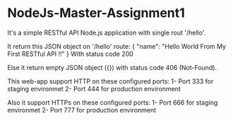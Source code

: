 # NodeJs-Master-Assignment1

It's a simple RESTful API Node.js application with single rout '/hello'. 

It return this JSON object on '/hello' route:
{
    "name": "Hello World From My First RESTful API !!"
}
With status code 200

Else it return empty JSON object ({}) with status code 406 (Not-Found). 


This web-app support HTTP on these configured ports:
1- Port 333 for staging environmet
2- Port 444 for production environment

Also it support HTTPs on these configured ports:
1- Port 666 for staging environmet
2- Port 777 for production environment
